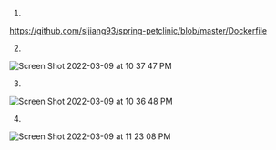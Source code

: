 1.
https://github.com/sljiang93/spring-petclinic/blob/master/Dockerfile

2.

![Screen Shot 2022-03-09 at 10 37 47 PM](https://user-images.githubusercontent.com/86927390/157584814-8a473426-5a54-4193-b64f-83bb98c4d2eb.png)

3.
![Screen Shot 2022-03-09 at 10 36 48 PM](https://user-images.githubusercontent.com/86927390/157584838-ff8a5260-2b2f-4fef-ad7c-a9ce2d4431b6.png)

4.
![Screen Shot 2022-03-09 at 11 23 08 PM](https://user-images.githubusercontent.com/86927390/157589110-c1b63b9b-63a0-48c8-b62b-0d4c6d4c6915.png)
